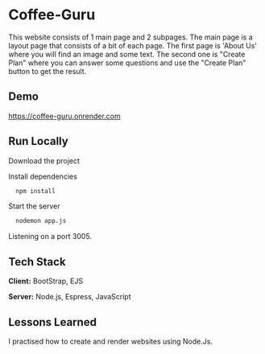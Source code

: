 
# Coffee-Guru

This website consists of 1 main page and 2 subpages. The main page is a layout page that consists of a bit of each page. The first page is 'About Us' where you will find an image and some text. The second one is "Create Plan" where you can answer some questions and use the "Create Plan" button to get the result.

## Demo

https://coffee-guru.onrender.com

## Run Locally

Download the project

Install dependencies

```bash
  npm install
```

Start the server

```bash
  nodemon app.js
```
Listening on a port 3005.


## Tech Stack

**Client:** BootStrap, EJS

**Server:** Node.js, Espress, JavaScript


## Lessons Learned

I practised how to create and render websites using Node.Js. 

